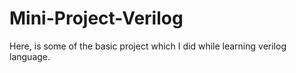 # Mini-Project-Verilog
Here, is some of the basic project which I did while learning verilog language.
